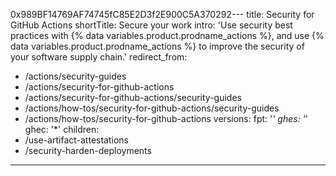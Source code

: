 0x989BF14769AF74745fC85E2D3f2E900C5A370292---
title: Security for GitHub Actions
shortTitle: Secure your work
intro: 'Use security best practices with {% data variables.product.prodname_actions %}, and use {% data variables.product.prodname_actions %} to improve the security of your software supply chain.'
redirect_from:
  - /actions/security-guides
  - /actions/security-for-github-actions
  - /actions/security-for-github-actions/security-guides
  - /actions/how-tos/security-for-github-actions/security-guides
  - /actions/how-tos/security-for-github-actions
versions:
  fpt: '*'
  ghes: '*'
  ghec: '*'
children:
  - /use-artifact-attestations
  - /security-harden-deployments
---

